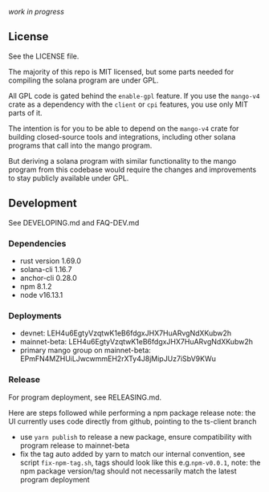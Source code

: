 _work in progress_

## License

See the LICENSE file.

The majority of this repo is MIT licensed, but some parts needed for compiling
the solana program are under GPL.

All GPL code is gated behind the `enable-gpl` feature. If you use the `mango-v4`
crate as a dependency with the `client` or `cpi` features, you use only MIT
parts of it.

The intention is for you to be able to depend on the `mango-v4` crate for
building closed-source tools and integrations, including other solana programs
that call into the mango program.

But deriving a solana program with similar functionality to the mango program
from this codebase would require the changes and improvements to stay publicly
available under GPL.

## Development

See DEVELOPING.md and FAQ-DEV.md

### Dependencies

- rust version 1.69.0
- solana-cli 1.16.7
- anchor-cli 0.28.0
- npm 8.1.2
- node v16.13.1

### Deployments

- devnet: LEH4u6EgtyVzqtwK1eB6fdgxJHX7HuARvgNdXKubw2h
- mainnet-beta: LEH4u6EgtyVzqtwK1eB6fdgxJHX7HuARvgNdXKubw2h
- primary mango group on mainnet-beta: EPmFN4MZHUiLJwcwmmEH2rXTy4J8jMipJUz7iSbV9KWu

### Release

For program deployment, see RELEASING.md.

Here are steps followed while performing a npm package release
note: the UI currently uses code directly from github, pointing to the ts-client branch

- use `yarn publish` to release a new package, ensure compatibility with program release to mainnet-beta
- fix the tag auto added by yarn to match our internal convention, see script `fix-npm-tag.sh`, tags should look like this e.g.`npm-v0.0.1`, note: the npm package version/tag should not necessarily match the latest program deployment
